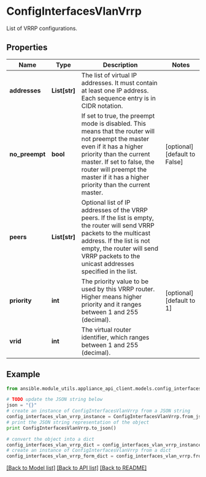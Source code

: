 # ConfigInterfacesVlanVrrp

List of VRRP configurations.

## Properties

Name | Type | Description | Notes
------------ | ------------- | ------------- | -------------
**addresses** | **List[str]** | The list of virtual IP addresses. It must contain at least one IP address. Each sequence entry is in CIDR notation. | 
**no_preempt** | **bool** | If set to true, the preempt mode is disabled. This means that the router will not preempt the master even if it has a higher priority than the current master. If set to false, the router will preempt the master if it has a higher priority than the current master. | [optional] [default to False]
**peers** | **List[str]** | Optional list of IP addresses of the VRRP peers. If the list is empty, the router will send VRRP packets to the multicast address. If the list is not empty, the router will send VRRP packets to the unicast addresses specified in the list. | 
**priority** | **int** | The priority value to be used by this VRRP router. Higher means higher priority and it ranges between 1 and 255 (decimal). | [optional] [default to 1]
**vrid** | **int** | The virtual router identifier, which ranges between 1 and 255 (decimal). | 

## Example

```python
from ansible.module_utils.appliance_api_client.models.config_interfaces_vlan_vrrp import ConfigInterfacesVlanVrrp

# TODO update the JSON string below
json = "{}"
# create an instance of ConfigInterfacesVlanVrrp from a JSON string
config_interfaces_vlan_vrrp_instance = ConfigInterfacesVlanVrrp.from_json(json)
# print the JSON string representation of the object
print ConfigInterfacesVlanVrrp.to_json()

# convert the object into a dict
config_interfaces_vlan_vrrp_dict = config_interfaces_vlan_vrrp_instance.to_dict()
# create an instance of ConfigInterfacesVlanVrrp from a dict
config_interfaces_vlan_vrrp_form_dict = config_interfaces_vlan_vrrp.from_dict(config_interfaces_vlan_vrrp_dict)
```
[[Back to Model list]](../README.md#documentation-for-models) [[Back to API list]](../README.md#documentation-for-api-endpoints) [[Back to README]](../README.md)


